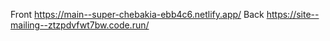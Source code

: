 Front https://main--super-chebakia-ebb4c6.netlify.app/
Back https://site--mailing--ztzpdvfwt7bw.code.run/
